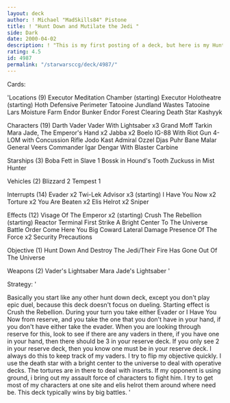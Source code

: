```yaml
---
layout: deck
author: ! Michael "MadSkills84" Pistone
title: ! "Hunt Down and Mutilate the Jedi "
side: Dark
date: 2000-04-02
description: ! "This is my first posting of a deck, but here is my Hunt Down Deck.	It focuses on getting really powerful characters down and battling the opponent away."
rating: 4.5
id: 4987
permalink: "/starwarsccg/deck/4987/"
---
```

Cards: 

'Locations (9)
Executor Meditation Chamber (starting)
Executor Holotheatre (starting)
Hoth Defensive Perimeter
Tatooine Jundland Wastes
Tatooine Lars Moisture Farm
Endor Bunker
Endor Forest Clearing
Death Star
Kashyyk

Characters (19)
Darth Vader
Vader With Lightsaber x3
Grand Moff Tarkin
Mara Jade, The Emperor's Hand x2
Jabba x2
Boelo
IG-88 With Riot Gun
4-LOM with Concussion Rifle
Jodo Kast
Admiral Ozzel
Djas Puhr
Bane Malar
General Veers
Commander Igar
Dengar With Blaster Carbine

Starships (3)
Boba Fett in Slave 1
Bossk in Hound's Tooth
Zuckuss in Mist Hunter

Vehicles (2)
Blizzard 2
Tempest 1

Interrupts (14)
Evader x2
Twi-Lek Advisor x3 (starting)
I Have You Now x2
Torture x2
You Are Beaten x2
Elis Helrot x2
Sniper

Effects (12)
Visage Of The Emperor x2 (starting)
Crush The Rebellion (starting)
Reactor Terminal
First Strike
A Bright Center To The Universe
Battle Order
Come Here You Big Coward
Lateral Damage
Presence Of The Force x2
Security Precautions

Objective (1)
Hunt Down And Destroy The Jedi/Their Fire Has Gone Out Of The Universe

Weapons (2)
Vader's Lightsaber
Mara Jade's Lightsaber '

Strategy: '

Basically you start like any other hunt down deck, except you don't play epic duel, because this deck doesn't focus on dueling.  Starting effect is Crush the Rebellion.	During your turn you take either Evader or I Have You Now from reserve, and you take the one that you don't have in your hand, if you don't have either take the evader.  When you are looking through reserve for this, look to see if there are any vaders in there, if you have one in your hand, then there should be 3 in your reserve deck.  If you only see 2 in your reserve deck, then you know one must be in your reserve deck.  I always do this to keep track of my vaders.  I try to flip my objective quickly.  I use the death star with a bright center to the universe to deal with operative decks.  The tortures are in there to deal with inserts.  If my opponent is using ground, i bring out my assault force of characters to fight him.  I try to get most of my characters at one site and elis helrot them around where need be.	This deck typically wins by big battles.  '
